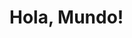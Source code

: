 <!-- index.html -->
<!DOCTYPE html>
<html lang="es">
<head>
    <meta charset="UTF-8">
    <meta name="viewport" content="width=device-width, initial-scale=1.0">
    <title>Mi Sitio Web</title>
</head>
<body>
    <h1>Hola, Mundo!</h1>
</body>
</html>
